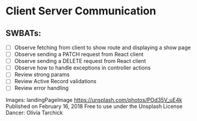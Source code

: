 # Client Server Communication
## SWBATs:
- [ ] Observe fetching from client to show route and displaying a show page
- [ ] Observe sending a PATCH request from React client
- [ ] Observe sending a DELETE request from React client
- [ ] Observe how to handle exceptions in controller actions
- [ ] Review strong params
- [ ] Review Active Record validations
- [ ] Review error handling

Images:
landingPageImage
https://unsplash.com/photos/POd35V_uE4k
Published on February 16, 2018
Free to use under the Unsplash License
Dancer: Olivia Tarchick